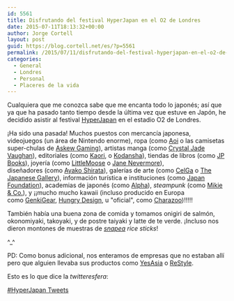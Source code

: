 ```yaml
---
id: 5561
title: Disfrutando del festival HyperJapan en el O2 de Londres
date: 2015-07-11T18:13:32+00:00
author: Jorge Cortell
layout: post
guid: https://blog.cortell.net/es/?p=5561
permalink: /2015/07/11/disfrutando-del-festival-hyperjapan-en-el-o2-de-londres/
categories:
  - General
  - Londres
  - Personal
  - Placeres de la vida
---
```

Cualquiera que me conozca sabe que me encanta todo lo japonés; así que ya que ha pasado tanto tiempo desde la última vez que estuve en Japón, he decidido asistir al festival <a href="https://hyperjapan.co.uk/" target="_blank">HyperJapan</a> en el estadio O2 de Londres.

¡Ha sido una pasada! Muchos puestos con mercancía japonesa, videojuegos (un área de Nintendo enorme), ropa (como <a href="https://www.aoiclothing.com/gb/" target="_blank">Aoi</a> o las camisetas super-chulas de <a href="https://www.askew-wear.com/" target="_blank">Askew Gaming</a>), artistas manga (como <a href="https://instagram.com/crystaljadevaughan/" target="_blank">Crystal Jade Vaughan</a>), editoriales (como <a href="https://www.cri.co.jp/KAORI/" target="_blank">Kaori</a>, o <a href="https://www.kodansha.eu/" target="_blank">Kodansha</a>), tiendas de libros (como <a href="https://jpbooks.co.uk/" target="_blank">JP Books</a>), joyería (como <a href="https://www.littlemoose.co.uk/" target="_blank">LittleMoose</a> o <a href="https://janenevermore.tumblr.com/" target="_blank">Jane Nevermore</a>), diseñadores (como <a href="https://ayakojapanesedesign.tictail.com/product/a4-illustration-by-ayako-01" target="_blank">Ayako Shirata</a>), galerías de arte (como <a href="https://www.cel-ga.com/" target="_blank">CelGa</a> o <a href="https://www.japanese-gallery.com/" target="_blank">The Japanese Gallery</a>), información turística e instituciones (como <a href="https://www.jpf.org.uk/" target="_blank">Japan Foundation</a>), academias de japonés (como <a href="https://www.alpha.ac.jp/" target="_blank">Alpha</a>), _steampunk_ (como <a href="https://mikie-and-co.com/index.php/en/" target="_blank">Mikie & Co.</a>), y ¡¡mucho mucho kawaii (incluso producido en Europa como <a href="https://genkigear.co.uk/" target="_blank">GenkiGear</a>, <a href="https://www.hungrydesign.co.uk/" target="_blank">Hungry Design</a>, u "oficial", como <a href="https://charazoo.com/" target="_blank">Charazoo</a>)!!!!!

También había una buena zona de comida y tomamos onigiri de salmón, okonomiyaki, takoyaki, y de postre taiyaki y latte de te verde. ¡Incluso nos dieron montones de muestras de _<a href="https://www.yushoi.co.uk/" target="_blank">snapea</a> rice sticks_!

^_^

PD: Como bonus adicional, nos enteramos de empresas que no estaban allí pero que alguien llevaba sus productos como <a href="https://www.yesasia.com/global/en/home.html" target="_blank">YesAsia</a> o <a href="https://restyle.pl/settings.php?lang=eng" target="_blank">ReStyle</a>.

Esto es lo que dice la _twitteresfera_:
  
<a class="twitter-timeline" href="https://twitter.com/hashtag/HyperJapan" data-widget-id="619969505423400960">#HyperJapan Tweets</a>